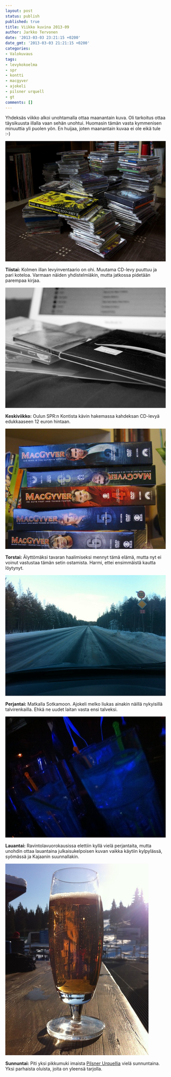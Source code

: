 ```yaml
---
layout: post
status: publish
published: true
title: Viikko kuvina 2013-09
author: Jarkko Tervonen
date: '2013-03-03 23:21:15 +0200'
date_gmt: '2013-03-03 21:21:15 +0200'
categories:
- Valokuvaus
tags:
- levykokoelma
- spr
- kontti
- macgyver
- ajokeli
- pilsner urquell
- gt
comments: []
---
```

Yhdeksäs viikko alkoi unohtamalla ottaa maanantain kuva. Oli tarkoitus ottaa täysikuusta illalla vaan sehän unohtui. Huomasin tämän vasta kymmenisen minuuttia yli puolen yön. En huijaa, joten maanantain kuvaa ei ole eikä tule :-)

<img alt="Viikko kuvina 2013-09 - Tiistai" src="/assets/img/posts/2013-09-ti.jpg" />

__Tiistai:__ Kolmen illan levyinventaario on ohi. Muutama CD-levy puuttuu ja pari koteloa. Varmaan näiden yhdistelmiäkin, mutta jatkossa pidetään parempaa kirjaa.

<img alt="Viikko kuvina 2013-09 - Keskiviikko" src="/assets/img/posts/2013-09-ke.jpg" />

__Keskiviikko:__ Oulun SPR:n Kontista kävin hakemassa kahdeksan CD-levyä edukkaaseen 12 euron hintaan.

<img alt="Viikko kuvina 2013-09 - Torstai" src="/assets/img/posts/2013-09-to.jpg" />

__Torstai:__ Älyttömäksi tavaran haalimiseksi mennyt tämä elämä, mutta nyt ei voinut vastustaa tämän setin ostamista. Harmi, ettei ensimmäistä kautta löytynyt.

<img alt="Viikko kuvina 2013-09 - Perjantai" src="/assets/img/posts/2013-09-pe.jpg" />

__Perjantai:__ Matkalla Sotkamoon. Ajokeli melko liukas ainakin näillä nykyisillä talvirenkailla. Ehkä ne uudet laitan vasta ensi talveksi.</p>

<img alt="Viikko kuvina 2013-09 - Lauantai" src="/assets/img/posts/2013-09-la.jpg" />

__Lauantai:__ Ravintolavuorokausissa elettiin kyllä vielä perjantaita, mutta unohdin ottaa lauantaina julkaisukelpoisen kuvan vaikka käytiin kylpylässä, syömässä ja Kajaanin suunnallakin.

<img alt="Viikko kuvina 2013-09 - Sunnuntai" src="/assets/img/posts/2013-09-su.jpg" />

__Sunnuntai:__ Piti yksi pikkumuki imaista [Pilsner Urquellia](http://en.wikipedia.org/wiki/Pilsner_Urquell) vielä sunnuntaina. Yksi parhaista oluista, joita on yleensä tarjolla.
